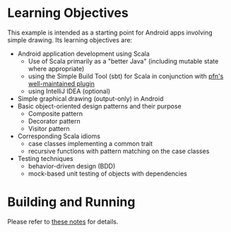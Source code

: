 # Learning Objectives

This example is intended as a starting point for Android apps involving 
simple drawing. Its learning objectives are:

- Android application development using Scala
    - Use of Scala primarily as a "better Java" 
      (including mutable state where appropriate)
    - using the Simple Build Tool (sbt) for Scala in conjunction with 
      [pfn's well-maintained plugin](https://github.com/pfn/android-sdk-plugin)
    - using IntelliJ IDEA (optional)
- Simple graphical drawing (output-only) in Android
- Basic object-oriented design patterns and their purpose
    - Composite pattern
    - Decorator pattern
    - Visitor pattern
- Corresponding Scala idioms
    - case classes implementing a common trait
    - recursive functions with pattern matching on the case classes
- Testing techniques
    - behavior-driven design (BDD)
    - mock-based unit testing of objects with dependencies

# Building and Running

Please refer to [these notes](http://lucoodevcourse.bitbucket.org/notes/scalaandroiddev.html) for details.

